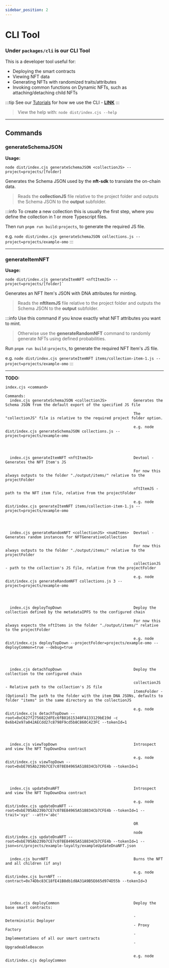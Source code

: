 ```yaml
---
sidebar_position: 2
---
```


# CLI Tool

### Under `packages/cli` is our CLI Tool

This is a developer tool useful for:
- Deploying the smart contracts
- Viewing NFT data
- Generating NFTs with randomized traits/attributes
- Invoking common functions on Dynamic NFTs, such as attaching/detaching child NFTs

:::tip
See our [Tutorials](/contracts/tutorials) for how we use the CLI - [**LINK**](/contracts/tutorials)
:::

> View the help with: `node dist/index.cjs --help`

---

## Commands

### generateSchemaJSON

**Usage:**
```
node dist/index.cjs generateSchemaJSON <collectionJS> --project=projects/[folder]
```

Generates the Schema JSON used by the **nft-sdk** to translate the on-chain data.

> Reads the **collectionJS** file relative to the project folder and
> outputs the Schema JSON to the **output** subfolder.

:::info
To create a new collection this is usually the first step, where you define the collection
in 1 or more Typescript files.

Then run `pnpm run build:projects`, to generate the required JS file.

e.g. `node dist/index.cjs generateSchemaJSON collections.js --project=projects/example-omo`
:::

---

### generateItemNFT

**Usage:**
```
node dist/index.cjs generateItemNFT <nftItemJS> --project=projects/[folder]`
```

Generates an NFT Item's JSON with DNA attributes for minting.

> Reads the **nftItemJS** file relative to the project folder and
> outputs the Schema JSON to the **output** subfolder.

:::info
Use this command if you know exactly what NFT attributes you want to mint.

> Otherwise use the **generateRandomNFT** command to randomly generate NFTs using defined probabilities.

Run `pnpm run build:projects`, to generate the required NFT Item's JS file.

e.g. `node dist/index.cjs generateItemNFT items/collection-item-1.js --project=projects/example-omo`
:::

---

**TODO:**

```
index.cjs <command>

Commands:
  index.cjs generateSchemaJSON <collectionJS>            Generates the Schema JSON from the default export of the specified JS file

                                                         The "collectionJS" file is relative to the required project folder option.

                                                         e.g. node dist/index.cjs generateSchemaJSON collections.js --project=projects/example-omo




  index.cjs generateItemNFT <nftItemJS>                  Devtool - Generates the NFT Item's JS

                                                         For now this always outputs to the folder "./output/items/" relative to the projectFolder

                                                         nftItemJS - path to the NFT item file, relative from the projectFolder

                                                         e.g. node dist/index.cjs generateItemNFT items/collection-item-1.js --project=projects/example-omo




  index.cjs generateRandomNFT <collectionJS> <numItems>  Devtool - Generates random instances for NFTGenerativeCollection

                                                         For now this always outputs to the folder "./output/items/" relative to the projectFolder

                                                         collectionJS - path to the collection's JS file, relative from the projectFolder

                                                         e.g. node dist/index.cjs generateRandomNFT collections.js 3 --project=projects/example-omo




  index.cjs deployTopDown                                Deploy the collection defined by the metadataIPFS to the configured chain

                                                         For now this always expects the nftItems in the folder "./output/items/" relative to the projectFolder

                                                         e.g. node dist/index.cjs deployTopDown --projectFolder=projects/example-omo --deployCommon=true --debug=true




  index.cjs detachTopDown                                Deploy the collection to the configured chain

                                                         collectionJS - Relative path to the collection's JS file
                                                         itemsFolder - (Optional) The path to the folder with the item DNA JSONs, defaults to folder "items" in the same directory as the collectionJS

                                                         e.g. node dist/index.cjs detachTopDown --root=0xC627f2756822dFEc6fB81615340FA133129bE19d -c 0x6b42e97a042AECdd27c8798F9cd5b8C860C423FC --tokenId=1




  index.cjs viewTopDown                                  Introspect and view the NFT TopDownDna contract

                                                         e.g. node dist/index.cjs viewTopDown --root=0xbE705Ab239b7CE7c078E84965A518834Cb7CFE4b --tokenId=1




  index.cjs updateDnaNFT                                 Introspect and view the NFT TopDownDna contract

                                                         e.g. node dist/index.cjs updateDnaNFT --root=0xbE705Ab239b7CE7c078E84965A518834Cb7CFE4b --tokenId=1 --trait='xyz' --attr='abc'

                                                         OR

                                                         node dist/index.cjs updateDnaNFT --root=0xbE705Ab239b7CE7c078E84965A518834Cb7CFE4b --tokenId=1 --json=src/projects/example-loyalty/exampleUpdateDnaNFT.json


  index.cjs burnNFT                                      Burns the NFT and all children (if any)

                                                         e.g. node dist/index.cjs burnNFT --contract=0x74Dbc83C18fE41B8db1d8A31A9B5E665d974D55b --tokenId=3




  index.cjs deployCommon                                 Deploy the base smart contracts:

                                                         - Deterministic Deployer
                                                         - Proxy Factory
                                                         - Implementations of all our smart contracts
                                                         - UpgradeableBeacon

                                                         e.g. node dist/index.cjs deployCommon

```
